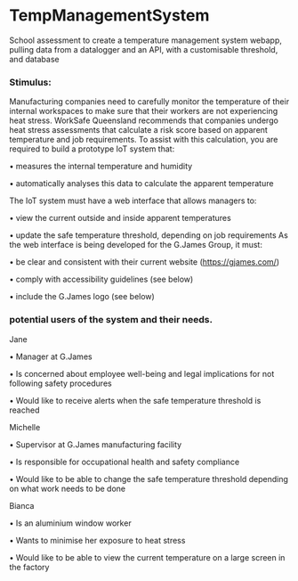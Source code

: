 # TempManagementSystem
School assessment to create a temperature management system webapp, pulling data from a datalogger and an API, with a customisable threshold, and database

### Stimulus:

Manufacturing companies need to carefully monitor the temperature of their internal workspaces to make sure that their workers are not experiencing heat stress. WorkSafe Queensland recommends that companies undergo heat stress assessments that calculate a risk score based on apparent temperature and job requirements. To assist with this calculation, you are required to build a prototype IoT system that:

  • measures the internal temperature and humidity

  • automatically analyses this data to calculate the apparent temperature


The IoT system must have a web interface that allows managers to: 

  • view the current outside and inside apparent temperatures

  • update the safe temperature threshold, depending on job requirements As the web interface is being developed for the G.James Group, it must:

  • be clear and consistent with their current website (https://gjames.com/)

  • comply with accessibility guidelines (see below)

  • include the G.James logo (see below) <br>
  


### potential users of the system and their needs.

Jane

  • Manager at G.James
  
  • Is concerned about employee well-being and legal implications for not following safety procedures
  
  • Would like to receive alerts when the safe temperature threshold is reached

Michelle
  
  • Supervisor at G.James manufacturing facility
  
  • Is responsible for occupational health and safety compliance
  
  • Would like to be able to change the safe temperature threshold depending on what work needs to be done

Bianca
  
  • Is an aluminium window worker
  
  • Wants to minimise her exposure to heat stress
  
  • Would like to be able to view the current temperature on a large screen in the factory
  
